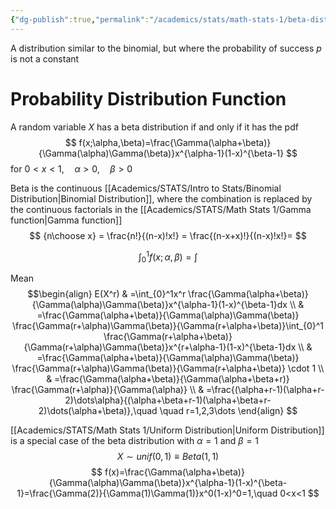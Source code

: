 ```yaml
---
{"dg-publish":true,"permalink":"/academics/stats/math-stats-1/beta-distribution/","created":"2024-11-28T16:10:52.088-05:00","updated":"2025-07-07T18:02:31.319-04:00"}
---
```


A distribution similar to the binomial, but where the probability of success $p$ is not a constant

# Probability Distribution Function
A random variable $X$ has a beta distribution if and only if it has the pdf
$$
f(x;\alpha,\beta)=\frac{\Gamma(\alpha+\beta)}{\Gamma(\alpha)\Gamma(\beta)}x^{\alpha-1}(1-x)^{\beta-1}
$$
for $0<x<1, \quad\alpha>0,\quad \beta>0$

Beta is the continuous [[Academics/STATS/Intro to Stats/Binomial Distribution\|Binomial Distribution]], where the combination is replaced by the continuous factorials in the [[Academics/STATS/Math Stats 1/Gamma function\|Gamma function]]
$$
{n\choose x} = \frac{n!}{(n-x)!x!} = \frac{(n-x+x)!}{(n-x)!x!}=
$$

$$
\int_{0}^1f(x;\alpha,\beta)=\int
$$

Mean
$$\begin{align}
E(X^r) & =\int_{0}^1x^r \frac{\Gamma(\alpha+\beta)}{\Gamma(\alpha)\Gamma(\beta)}x^{\alpha-1}(1-x)^{\beta-1}dx \\
 & =\frac{\Gamma(\alpha+\beta)}{\Gamma(\alpha)\Gamma(\beta)} \frac{\Gamma(r+\alpha)\Gamma(\beta)}{\Gamma(r+\alpha+\beta)}\int_{0}^1 \frac{\Gamma(r+\alpha+\beta)}{\Gamma(r+\alpha)\Gamma(\beta)}x^{r+\alpha-1}(1-x)^{\beta-1}dx \\
 & =\frac{\Gamma(\alpha+\beta)}{\Gamma(\alpha)\Gamma(\beta)} \frac{\Gamma(r+\alpha)\Gamma(\beta)}{\Gamma(r+\alpha+\beta)} \cdot 1 \\
 & =\frac{\Gamma(\alpha+\beta)}{\Gamma(\alpha+\beta+r)} \frac{\Gamma(r+\alpha)}{\Gamma(\alpha)} \\
 & =\frac{(\alpha+r-1)(\alpha+r-2)\dots\alpha}{(\alpha+\beta+r-1)(\alpha+\beta+r-2)\dots(\alpha+\beta)},\quad \quad r=1,2,3\dots
\end{align}
$$





[[Academics/STATS/Math Stats 1/Uniform Distribution\|Uniform Distribution]] is a special case of the beta distribution with $\alpha=1$ and $\beta =1$
$$
X\sim unif(0,1)\equiv Beta(1,1)
$$
$$
f(x)=\frac{\Gamma(\alpha+\beta)}{\Gamma(\alpha)\Gamma(\beta)}x^{\alpha-1}(1-x)^{\beta-1}=\frac{\Gamma(2)}{\Gamma(1)\Gamma(1)}x^0(1-x)^0=1,\quad 0<x<1
$$

